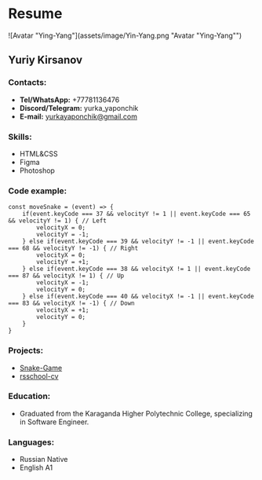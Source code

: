# Resume

![Avatar "Ying-Yang"](assets/image/Yin-Yang.png "Avatar "Ying-Yang"")
## Yuriy Kirsanov
### **Contacts:**
+ **Tel/WhatsApp:** +77781136476
+ **Discord/Telegram:** yurka_yaponchik
+ **E-mail:** yurkayaponchik@gmail.com

### **Skills:**
+ HTML&CSS
+ Figma
+ Photoshop

### Code example:
```
const moveSnake = (event) => {
    if(event.keyCode === 37 && velocityY != 1 || event.keyCode === 65 && velocityY != 1) { // Left
        velocityX = 0;
        velocityY = -1;
    } else if(event.keyCode === 39 && velocityY != -1 || event.keyCode === 68 && velocityY != -1) { // Right
        velocityX = 0;
        velocityY = +1;
    } else if(event.keyCode === 38 && velocityX != 1 || event.keyCode === 87 && velocityX != 1) { // Up
        velocityX = -1;
        velocityY = 0;
    } else if(event.keyCode === 40 && velocityX != -1 || event.keyCode === 83 && velocityX != -1) { // Down
        velocityX = +1;
        velocityY = 0;
    }
}
```

### **Projects:**
+ [Snake-Game](https://yurkayaponchik.github.io/Snake-Game/)
+ [rsschool-cv](https://yurkayaponchik.github.io/rsschool-cv/)

### **Education:**
+ Graduated from the Karaganda Higher Polytechnic College, specializing in Software Engineer.

### **Languages:**
+ Russian Native
+ English A1